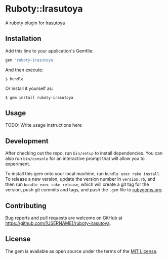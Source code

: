# Ruboty::Irasutoya

A ruboty plugin for [Irasutoya](http://www.irasutoya.com/)

## Installation

Add this line to your application's Gemfile:

```ruby
gem 'ruboty-irasutoya'
```

And then execute:

    $ bundle

Or install it yourself as:

    $ gem install ruboty-irasutoya

## Usage

TODO: Write usage instructions here

## Development

After checking out the repo, run `bin/setup` to install dependencies. You can also run `bin/console` for an interactive prompt that will allow you to experiment.

To install this gem onto your local machine, run `bundle exec rake install`. To release a new version, update the version number in `version.rb`, and then run `bundle exec rake release`, which will create a git tag for the version, push git commits and tags, and push the `.gem` file to [rubygems.org](https://rubygems.org).

## Contributing

Bug reports and pull requests are welcome on GitHub at https://github.com/[USERNAME]/ruboty-irasutoya.

## License

The gem is available as open source under the terms of the [MIT License](http://opensource.org/licenses/MIT).
